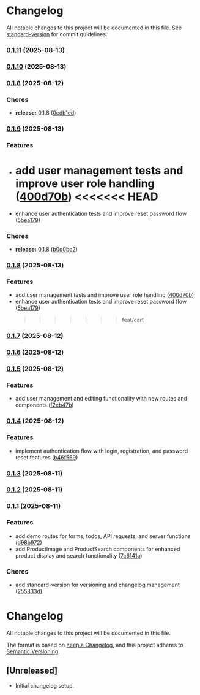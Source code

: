 # Changelog

All notable changes to this project will be documented in this file. See [standard-version](https://github.com/conventional-changelog/standard-version) for commit guidelines.

### [0.1.11](https://github.com/leonzhang51/b2b-commerce/compare/v0.1.10...v0.1.11) (2025-08-13)

### [0.1.10](https://github.com/leonzhang51/b2b-commerce/compare/v0.1.9...v0.1.10) (2025-08-13)

### [0.1.8](https://github.com/leonzhang51/b2b-commerce/compare/v0.1.7...v0.1.8) (2025-08-12)

### Chores

- **release:** 0.1.8 ([0cdb1ed](https://github.com/leonzhang51/b2b-commerce/commit/0cdb1edfb3901c1d3a684ab2c4b86fae0dfd7032))

### [0.1.9](https://github.com/leonzhang51/b2b-commerce/compare/v0.1.7...v0.1.9) (2025-08-13)

### Features

- add user management tests and improve user role handling ([400d70b](https://github.com/leonzhang51/b2b-commerce/commit/400d70b1fd43bb21183e1c6076d864c77bfcf3d7))
  <<<<<<< HEAD
  =======
- enhance user authentication tests and improve reset password flow ([5bea179](https://github.com/leonzhang51/b2b-commerce/commit/5bea179c4d56bcf1b3081dbad57ed72c5019f417))

### Chores

- **release:** 0.1.8 ([b0d0bc2](https://github.com/leonzhang51/b2b-commerce/commit/b0d0bc2cd0e4fd9a8c847087c2ffd501ab29c63a))

### [0.1.8](https://github.com/leonzhang51/b2b-commerce/compare/v0.1.7...v0.1.8) (2025-08-13)

### Features

- add user management tests and improve user role handling ([400d70b](https://github.com/leonzhang51/b2b-commerce/commit/400d70b1fd43bb21183e1c6076d864c77bfcf3d7))
- enhance user authentication tests and improve reset password flow ([5bea179](https://github.com/leonzhang51/b2b-commerce/commit/5bea179c4d56bcf1b3081dbad57ed72c5019f417))
  > > > > > > > feat/cart

### [0.1.7](https://github.com/leonzhang51/b2b-commerce/compare/v0.1.6...v0.1.7) (2025-08-12)

### [0.1.6](https://github.com/leonzhang51/b2b-commerce/compare/v0.1.5...v0.1.6) (2025-08-12)

### [0.1.5](https://github.com/leonzhang51/b2b-commerce/compare/v0.1.4...v0.1.5) (2025-08-12)

### Features

- add user management and editing functionality with new routes and components ([f2eb47b](https://github.com/leonzhang51/b2b-commerce/commit/f2eb47bc7e1dfd932ee26f16bb3f3308bcd1d7b4))

### [0.1.4](https://github.com/leonzhang51/b2b-commerce/compare/v0.1.3...v0.1.4) (2025-08-12)

### Features

- implement authentication flow with login, registration, and password reset features ([b46f569](https://github.com/leonzhang51/b2b-commerce/commit/b46f56927c6c1271bb1911c54c5652e0697de1b1))

### [0.1.3](https://github.com/leonzhang51/b2b-commerce/compare/v0.1.2...v0.1.3) (2025-08-11)

### [0.1.2](https://github.com/leonzhang51/b2b-commerce/compare/v0.1.1...v0.1.2) (2025-08-11)

### 0.1.1 (2025-08-11)

### Features

- add demo routes for forms, todos, API requests, and server functions ([d98b972](https://github.com/leonzhang51/b2b-commerce/commit/d98b9724a2a8f5a13a48dc69e3c839ab7571c198))
- add ProductImage and ProductSearch components for enhanced product display and search functionality ([7c6141a](https://github.com/leonzhang51/b2b-commerce/commit/7c6141a04f7e92f9ea6c1e737054a7880e9f14ac))

### Chores

- add standard-version for versioning and changelog management ([255833d](https://github.com/leonzhang51/b2b-commerce/commit/255833da99390668e0fb238a093b3ddeaca5caa9))

# Changelog

All notable changes to this project will be documented in this file.

The format is based on [Keep a Changelog](https://keepachangelog.com/en/1.0.0/), and this project adheres to [Semantic Versioning](https://semver.org/spec/v2.0.0.html).

## [Unreleased]

- Initial changelog setup.
